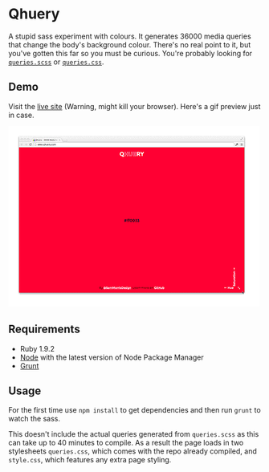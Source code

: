 Qhuery
=======

A stupid sass experiment with colours. It generates 36000 media queries that change the body's background colour. There's no real point to it, but you've gotten this far so you must be curious. You're probably looking for [`queries.scss`](scss/queries.scss) or [`queries.css`](queries.css).

## Demo

Visit the [live site](http://www.qhuery.com) (Warning, might kill your browser). Here's a gif preview just in case.

![Preview](preview.gif)

## Requirements

- Ruby 1.9.2
- [Node](nodejs.org) with the latest version of Node Package Manager
- [Grunt](http://gruntjs.com/)

## Usage

For the first time use `npm install` to get dependencies and then run `grunt` to watch the sass.

This doesn't include the actual queries generated from `queries.scss` as this can take up to 40 minutes to compile. As a result the page loads in two stylesheets `queries.css`, which comes with the repo already compiled, and `style.css`, which features any extra page styling.
